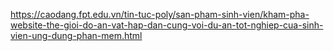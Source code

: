 https://caodang.fpt.edu.vn/tin-tuc-poly/san-pham-sinh-vien/kham-pha-website-the-gioi-do-an-vat-hap-dan-cung-voi-du-an-tot-nghiep-cua-sinh-vien-ung-dung-phan-mem.html
